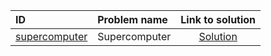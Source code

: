 | ID | Problem name | Link to solution |
|:---|:---|:---:|
| [supercomputer](https://open.kattis.com/problems/supercomputer) | Supercomputer | [Solution](https://github.com/versenyi98/kattis-solutions/tree/main/solutions/Supercomputer)|
